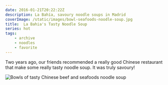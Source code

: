 ```yaml
---
date: 2016-01-21T20:22:22Z
description: La Bahía, savoury noodle soups in Madrid
coverImage: /static/images/bowl-seafoods-noodle-soup.jpg
title:  La Bahia's Tasty Noodle Soup
series: hot
tags: 
    - archive 
    - noodles 
    - favorite
---
```


Two years ago, our friends recommended a really good Chinese restaurant that make some really tasty noodle soup. It was truly savoury!

<img src="/static/images/beef-seafoods-noodle-soup.jpg" title="Bowls of tasty Chinese beef and seafoods noodle soup">